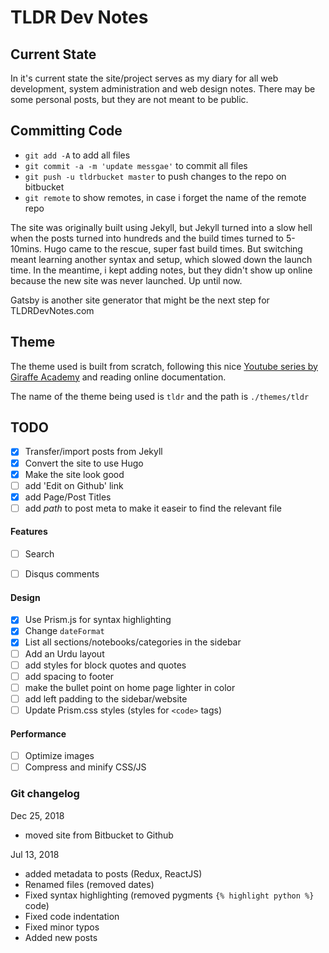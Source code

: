 # TLDR Dev Notes

## Current State
In it's current state the site/project serves as my diary for all web development, system administration and web design notes. There may be some personal posts, but they are not meant to be public.


## Committing Code

- `git add -A` to add all files
- `git commit -a -m 'update messgae'` to commit all files
- `git push -u tldrbucket master` to push changes to the repo on bitbucket
- `git remote` to show remotes, in case i forget the name of the remote repo

The site was originally built using Jekyll, but Jekyll turned into a slow hell when the posts turned into hundreds and the build times turned to 5-10mins. Hugo came to the rescue, super fast build times. But switching meant learning another syntax and setup, which slowed down the launch time. In the meantime, i kept adding notes, but they didn't show up online because the new site was never launched. Up until now.

Gatsby is another site generator that might be the next step for TLDRDevNotes.com

## Theme
The theme used is built from scratch, following this nice [Youtube series by Giraffe Academy]() and reading online documentation. 

The name of the theme being used is `tldr` and the path is `./themes/tldr`

TODO
---

- [x] Transfer/import posts from Jekyll
- [x] Convert the site to use Hugo
- [x] Make the site look good
- [ ] add 'Edit on Github' link
- [x] add Page/Post Titles
- [ ] add _path_ to post meta to make it easeir to find the relevant file

#### Features
- [ ] Search
- [ ] Disqus comments


#### Design
- [x] Use Prism.js for syntax highlighting
- [x] Change `dateFormat`
- [x] List all sections/notebooks/categories in the sidebar
- [ ] Add an Urdu layout
- [ ] add styles for block quotes and quotes
- [ ] add spacing to footer
- [ ] make the bullet point on home page lighter in color
- [ ] add left padding to the sidebar/website
- [ ] Update Prism.css styles (styles for `<code>` tags)

#### Performance
- [ ] Optimize images
- [ ] Compress and minify CSS/JS

### Git changelog

Dec 25, 2018
- moved site from Bitbucket to Github

Jul 13, 2018
- added metadata to posts (Redux, ReactJS)
- Renamed files (removed dates)
- Fixed syntax highlighting (removed pygments `{% highlight python %}` code)
- Fixed code indentation
- Fixed minor typos
- Added new posts